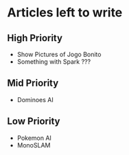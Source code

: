 # Articles left to write

## High Priority
- Show Pictures of Jogo Bonito
- Something with Spark ???

## Mid Priority
- Dominoes AI

## Low Priority
- Pokemon AI
- MonoSLAM